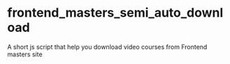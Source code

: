 # frontend_masters_semi_auto_download
A short js script that help you download video courses from Frontend masters site
